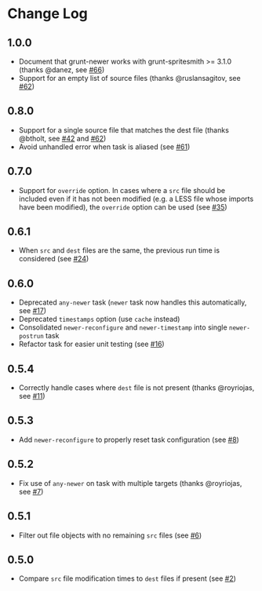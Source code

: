# Change Log

## 1.0.0

 * Document that grunt-newer works with grunt-spritesmith >= 3.1.0 (thanks @danez, see [#66][66])
 * Support for an empty list of source files (thanks @ruslansagitov, see [#62][62])

## 0.8.0

 * Support for a single source file that matches the dest file (thanks @btholt, see [#42][42] and [#62][62])
 * Avoid unhandled error when task is aliased (see [#61][61])

## 0.7.0

 * Support for `override` option.  In cases where a `src` file should be included even if it has not been modified (e.g. a LESS file whose imports have been modified), the `override` option can be used (see [#35][35])

## 0.6.1

 * When `src` and `dest` files are the same, the previous run time is considered (see [#24][24])

## 0.6.0

 * Deprecated `any-newer` task (`newer` task now handles this automatically, see [#17][17])
 * Deprecated `timestamps` option (use `cache` instead)
 * Consolidated `newer-reconfigure` and `newer-timestamp` into single `newer-postrun` task
 * Refactor task for easier unit testing (see [#16][16])

## 0.5.4

 * Correctly handle cases where `dest` file is not present (thanks @royriojas, see [#11][11])

## 0.5.3

 * Add `newer-reconfigure` to properly reset task configuration (see [#8][8])

## 0.5.2

 * Fix use of `any-newer` on task with multiple targets (thanks @royriojas, see [#7][7])

## 0.5.1

 * Filter out file objects with no remaining `src` files (see [#6][6])

## 0.5.0

 * Compare `src` file modification times to `dest` files if present (see [#2][2])

 [2]: https://github.com/tschaub/grunt-newer/pull/2
 [6]: https://github.com/tschaub/grunt-newer/pull/6
 [7]: https://github.com/tschaub/grunt-newer/pull/7
 [8]: https://github.com/tschaub/grunt-newer/pull/8
 [11]: https://github.com/tschaub/grunt-newer/pull/11
 [16]: https://github.com/tschaub/grunt-newer/pull/16
 [17]: https://github.com/tschaub/grunt-newer/pull/17
 [24]: https://github.com/tschaub/grunt-newer/pull/24
 [35]: https://github.com/tschaub/grunt-newer/pull/35
 [42]: https://github.com/tschaub/grunt-newer/pull/42
 [61]: https://github.com/tschaub/grunt-newer/pull/61
 [62]: https://github.com/tschaub/grunt-newer/pull/62
 [66]: https://github.com/tschaub/grunt-newer/pull/66
